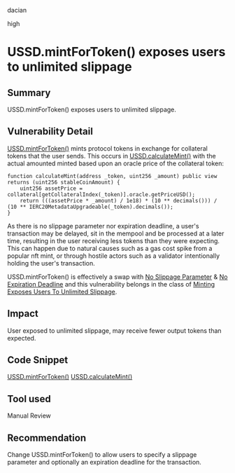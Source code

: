dacian

high

# USSD.mintForToken() exposes users to unlimited slippage

## Summary
USSD.mintForToken() exposes users to unlimited slippage.

## Vulnerability Detail
[USSD.mintForToken()](https://github.com/sherlock-audit/2023-05-USSD/blob/main/ussd-contracts/contracts/USSD.sol#L151-L167) mints protocol tokens in exchange for collateral tokens that the user sends. This occurs in [USSD.calculateMint()](https://github.com/sherlock-audit/2023-05-USSD/blob/main/ussd-contracts/contracts/USSD.sol#L170-L173) with the actual amounted minted based upon an oracle price of the collateral token:
```solidity
function calculateMint(address _token, uint256 _amount) public view returns (uint256 stableCoinAmount) {
	uint256 assetPrice = collateral[getCollateralIndex(_token)].oracle.getPriceUSD();
	return (((assetPrice * _amount) / 1e18) * (10 ** decimals())) / (10 ** IERC20MetadataUpgradeable(_token).decimals());
}
```
As there is no slippage parameter nor expiration deadline, a user's transaction may be delayed, sit in the mempool and be processed at a later time, resulting in the user receiving less tokens than they were expecting. This can happen due to natural causes such as a gas cost spike from a popular nft mint, or through hostile actors such as a validator intentionally holding the user's transaction.

USSD.mintForToken() is effectively a swap with [No Slippage Parameter](https://dacian.me/defi-slippage-attacks#heading-no-slippage-parameter) & [No Expiration Deadline](https://dacian.me/defi-slippage-attacks#heading-no-expiration-deadline) and this vulnerability belongs in the class of [Minting Exposes Users To Unlimited Slippage](https://dacian.me/defi-slippage-attacks#heading-minting-exposes-users-to-unlimited-slippage).

## Impact
User exposed to unlimited slippage, may receive fewer output tokens than expected.

## Code Snippet
[USSD.mintForToken()](https://github.com/sherlock-audit/2023-05-USSD/blob/main/ussd-contracts/contracts/USSD.sol#L151-L167) 
[USSD.calculateMint()](https://github.com/sherlock-audit/2023-05-USSD/blob/main/ussd-contracts/contracts/USSD.sol#L170-L173) 

## Tool used
Manual Review

## Recommendation
Change USSD.mintForToken() to allow users to specify a slippage parameter and optionally an expiration deadline for the transaction.
